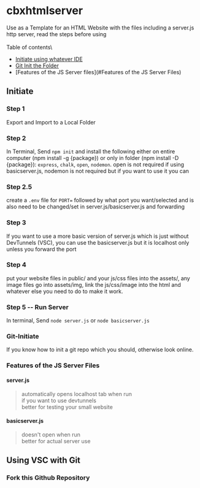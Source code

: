 
# cbxhtmlserver

Use as a Template for an HTML Website with the files including a server.js http server, read the steps before using\
\
Table of contents\
- [Initiate using whatever IDE](#Initiate)
- [Git Init the Folder](#Git-Initiate)
- [Features of the JS Server files](#Features of the JS Server Files)

## Initiate

### Step 1

Export and Import to a Local Folder

### Step 2

In Terminal, Send `npm init` and install the following either on entire computer (npm install -g {package}) or only in folder (npm install -D {package}): `express`, `chalk`, `open`, `nodemon`. open is not required if using basicserver.js, nodemon is not required but if you want to use it you can

### Step 2.5

create a `.env` file for `PORT=` followed by what port you want/selected and is also need to be changed/set in server.js/basicserver.js and forwarding

### Step 3

If you want to use a more basic version of server.js which is just without DevTunnels (VSC), you can use the basicserver.js but it is localhost only unless you forward the port

### Step 4

put your website files in public/ and your js/css files into the assets/, any image files go into assets/img, link the js/css/image into the html and whatever else you need to do to make it work.

### Step 5 -- Run Server

In terminal, Send `node server.js` or `node basicserver.js`

### Git-Initiate

If you know how to init a git repo which you should, otherwise look online.

### Features of the JS Server Files

#### server.js
> automatically opens localhost tab when run\
> if you want to use devtunnels\
> better for testing your small website
#### basicserver.js
> doesn't open when run\
> better for actual server use

## Using VSC with Git

### Fork this Github Repository
